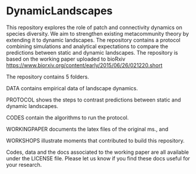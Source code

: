 # DynamicLandscapes
This repository explores the role of patch and connectivity dynamics on species diversity. We aim to strengthen existing metacommunity theory by extending it to dynamic landscapes. The repository contains a protocol combining simulations and analytical expectations to compare the predictions between static and dynamic landscapes. The repository is based on the working paper uploaded to bioRxiv  https://www.biorxiv.org/content/early/2015/06/26/021220.short

The repository contains 5 folders. 

DATA contains empirical data of landscape dynamics. 

PROTOCOL shows the steps to contrast predictions between static and dynamic landscapes. 

CODES contain the algorithms to run the protocol. 

WORKINGPAPER  documents the latex files of the original ms., and 

WORKSHOPS illustrate moments that contributed to build this repository.

Codes, data and the docs associated to the working paper are all available under the LICENSE file. Please let us know if you find these docs useful for your research. 
